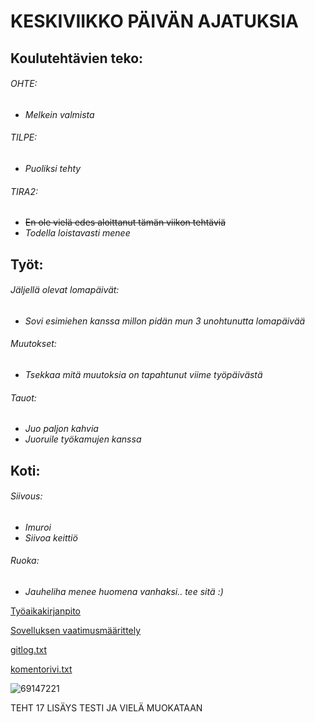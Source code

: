 # KESKIVIIKKO PÄIVÄN AJATUKSIA

## Koulutehtävien teko:

###### OHTE:
  - *Melkein valmista*
###### TILPE:
  - *Puoliksi tehty*
###### TIRA2:
  - ~~En ole vielä edes aloittanut tämän viikon tehtäviä~~
  - *Todella loistavasti menee*


## Työt:

###### Jäljellä olevat lomapäivät:
  - *Sovi esimiehen kanssa millon pidän mun 3 unohtunutta lomapäivää*
###### Muutokset:
  - *Tsekkaa mitä muutoksia on tapahtunut viime työpäivästä*
###### Tauot:
  - *Juo paljon kahvia*
  - *Juoruile työkamujen kanssa*

## Koti:

###### Siivous:
  - *Imuroi*
  - *Siivoa keittiö*
###### Ruoka:
  - *Jauheliha menee huomena vanhaksi.. tee sitä :)*


[Työaikakirjanpito](https://github.com/henniseppis/ot-harjoitustyo/blob/master/dokumentaatio/tyoaikakirjanpito.md)

[Sovelluksen vaatimusmäärittely](https://github.com/henniseppis/ot-harjoitustyo/blob/master/dokumentaatio/vaatimusmaarittely.md)


[gitlog.txt](https://github.com/henniseppis/ot-harjoitustyo/blob/master/laskarit/viikko1/gitlog.txt)  

[komentorivi.txt](https://github.com/henniseppis/ot-harjoitustyo/blob/master/laskarit/viikko1/komentorivi.txt)


![69147221](https://user-images.githubusercontent.com/104835482/199450705-fec19324-52af-4bb7-9682-1273f3ce5c57.jpg)

TEHT 17 LISÄYS TESTI
JA VIELÄ MUOKATAAN 
